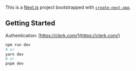This is a [Next.js](https://nextjs.org/) project bootstrapped with [`create-next-app`](https://github.com/vercel/next.js/tree/canary/packages/create-next-app).

## Getting Started

Authentication: [https://clerk.com/](https://clerk.com/)

```bash
npm run dev
# or
yarn dev
# or
pnpm dev
```
